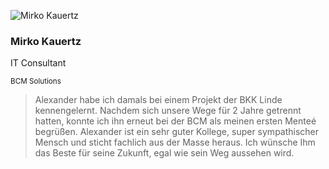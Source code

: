 <div class="outer">

![Mirko Kauertz](/images/mirko-kauertz.jpg)

<div class="inner">

### Mirko Kauertz

IT Consultant

<small>BCM Solutions</small>

</div>

</div>

> Alexander habe ich damals bei einem Projekt der BKK Linde kennengelernt.
> Nachdem sich unsere Wege für 2 Jahre getrennt hatten, konnte ich ihn erneut bei der BCM als meinen ersten Menteé begrüßen.
> Alexander ist ein sehr guter Kollege, super sympathischer Mensch und sticht fachlich aus der Masse heraus.
> Ich wünsche Ihm das Beste für seine Zukunft, egal wie sein Weg aussehen wird.
